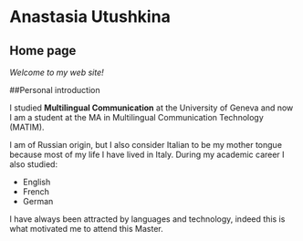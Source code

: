 # Anastasia Utushkina

## Home page

*Welcome to my web site!*

##Personal introduction

I studied **Multilingual Communication** at the University of Geneva and now I am a student at the MA in Multilingual Communication Technology (MATIM).

I am of Russian origin, but I also consider Italian to be my mother tongue because most of my life I have lived in Italy. During my academic career I also studied:

- English
- French
- German 

I have always been attracted by languages and technology, indeed this is what motivated me to attend this Master.

